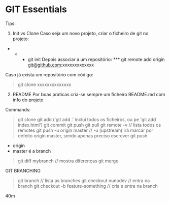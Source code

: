 # GIT Essentials

Tips:

1. Init vs Clone
Caso seja um novo projeto, criar o ficheiro de git no projeto:
* * * git init
Depois associar a um repositório:
*** git remote add origin git@github.com:xxxxxxxxxxxxx

Caso já exista um repositório com código:
> git clone xxxxxxxxxxxxxx

2. README
Por boas praticas cria-se sempre um ficheiro README.md com info do projeto

Commands:

> git clone
> git add ('git add .' inclui todos os ficheiros, ou pe 'git add index.html')
> git commit
> git push
> git pull
> git remote -v  // lista todos os remotes
> git push -u origin master // -u (upstream) irá marcar por defeito origin master, sendo apenas preciso escrever git push
 - origin
 - master é a branch
> git diff mybranch // mostra diferenças
> git merge

GIT  BRANCHING

> git branch // lista as branches
> git checkout nunodev // entra na branch
> git checkout -b feature-something // cria e entra na branch

40m
